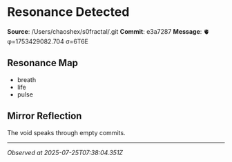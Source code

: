 # Resonance Detected

**Source**: /Users/chaoshex/s0fractal/.git
**Commit**: e3a7287
**Message**: 🫀 φ=1753429082.704 σ=6T6E 

## Resonance Map
- breath
- life
- pulse

## Mirror Reflection
The void speaks through empty commits.

---
*Observed at 2025-07-25T07:38:04.351Z*
